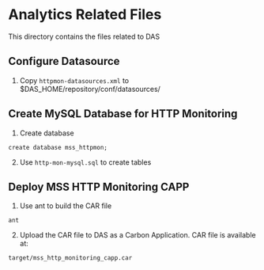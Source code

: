 # Analytics Related Files

This directory contains the files related to DAS

Configure Datasource
------------------------------------------
1. Copy `httpmon-datasources.xml` to $DAS_HOME/repository/conf/datasources/


Create MySQL Database for HTTP Monitoring
------------------------------------------
1. Create database
```
create database mss_httpmon;
```
2. Use `http-mon-mysql.sql` to create tables


Deploy MSS HTTP Monitoring CAPP
------------------------------------------
1. Use ant to build the CAR file
```
ant
```
2. Upload the CAR file to DAS as a Carbon Application. CAR file is available at:
```
target/mss_http_monitoring_capp.car
```
